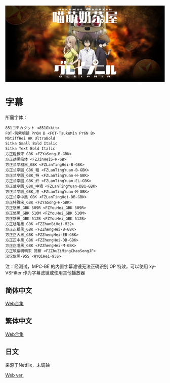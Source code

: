 ![](Gleipnir.png)

# 字幕

所需字体：
```
851ゴチカクット <851Gkktt>
FOT-筑紫明朝 Pr6N B <FOT-TsukuMin Pr6N B>
MStiffHei HK UltraBold
Sitka Small Bold Italic
Sitka Text Bold Italic
方正粗雅宋_GBK <FZYaSong-B-GBK>
方正劲黑简体 <FZJinHeiS-R-GB>
方正兰亭粗黑_GBK <FZLanTingHei-B-GBK>
方正兰亭圆_GBK_粗 <FZLanTingYuan-B-GBK>
方正兰亭圆_GBK_特 <FZLanTingYuan-H-GBK>
方正兰亭圆_GBK_纤 <FZLanTingYuan-EL-GBK>
方正兰亭圆_GBK_中粗 <FZLanTingYuan-DB1-GBK>
方正兰亭圆_GBK_准 <FZLanTingYuan-M-GBK>
方正兰亭中黑_GBK <FZLanTingHei-DB-GBK>
方正特雅宋_GBK <FZYaSong-H-GBK>
方正悠黑_GBK 509R <FZYouHei_GBK 509R>
方正悠黑_GBK 510M <FZYouHei_GBK 510M>
方正悠黑_GBK 512B <FZYouHei_GBK 512B>
方正毡笔黑_GBK <FZZhanBiHei-M22>
方正正粗黑_GBK <FZZhengHei-B-GBK>
方正正大黑_GBK <FZZhengHei-EB-GBK>
方正正中黑_GBK <FZZhengHei-DB-GBK>
方正正准黑_GBK <FZZhengHei-M-GBK>
方正筑紫明朝宋 简繁 <FZZhuZiMingChaoSongJF>
汉仪旗黑-95S <HYQiHei-95S>
```

注：经测试，MPC-BE 的内置字幕滤镜无法正确识别 OP 特效，可以使用 xy-VSFilter 作为字幕滤镜或使用其他播放器

## 简体中文

[Web合集](https://github.com/Nekomoekissaten-SUB/Nekomoekissaten-MIR-Subs/raw/master/Gleipnir/Gleipnir_Web_CHS.7z)

## 繁体中文

[Web合集](https://github.com/Nekomoekissaten-SUB/Nekomoekissaten-MIR-Subs/raw/master/Gleipnir/Gleipnir_Web_CHT.7z)

## 日文

来源于Netflix，未调轴

[Web ver.](https://github.com/Nekomoekissaten-SUB/Nekomoekissaten-MIR-Subs/raw/master/Gleipnir/Gleipnir_JPN.7z)
